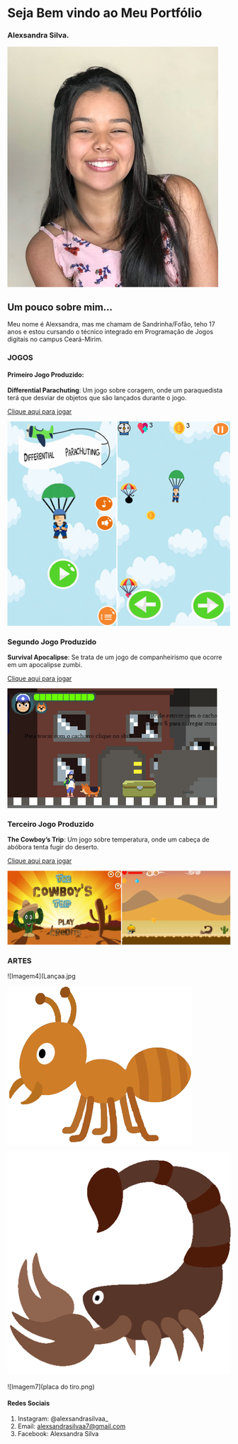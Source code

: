 # Seja Bem vindo ao Meu Portfólio
   
### Alexsandra Silva.
![Imagem1](fotoo1.png)

## Um pouco sobre mim...
Meu nome é Alexsandra, mas me chamam de Sandrinha/Fofão, teho 17 anos e estou cursando o técnico integrado em Programação de Jogos digitais no campus Ceará-Mirim.

### JOGOS
#### Primeiro Jogo Produzido:
**Differential Parachuting**: Um jogo sobre coragem, onde um paraquedista terá que desviar de objetos que são lançados durante o jogo.

[Clique aqui para jogar](https://armindaa.github.io/JogoDeParaquedismo/)

![Imagem2](paraquedas.png)


### Segundo Jogo Produzido
**Survival Apocalipse**: Se trata de um jogo de companheirismo que ocorre em um apocalipse zumbi.

[Clique aqui para jogar](https://pedoronn.github.io/Survival%20Apocalype/)

![Imagem3](zumbii.png)

### Terceiro Jogo Produzido
**The Cowboy’s Trip**: Um jogo sobre temperatura, onde um cabeça de abóbora tenta fugir do deserto.

[Clique aqui para jogar](https://armindaa.github.io/Cowboy/)

![Imagem4](cowboy.png)


### ARTES
![Imagem4](Lançaa.jpg

![Imagem5](formigaa.png)

![Imagem6](escorpião.png)

![Imagem7](placa do tiro.png)


#### Redes Sociais

1. Instagram: @alexsandrasilvaa_
2. Email: alexsandrasilvaa7@gmail.com
3. Facebook: Alexsandra Silva
